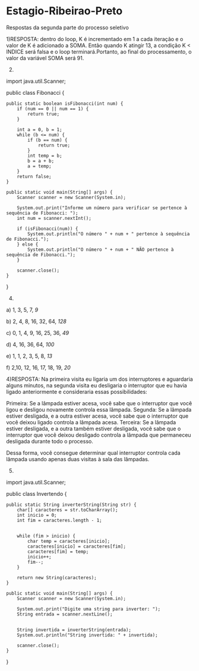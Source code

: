 # Estagio-Ribeirao-Preto
Respostas da segunda parte do processo seletivo




1)RESPOSTA: dentro do loop, K é incrementado em 1 a cada iteração e o valor de K é adicionado a SOMA. Então quando K atingir 13, a condição K < INDICE será falsa e o loop terminará.Portanto, ao final do processamento, o valor da variável SOMA será 91.


2)

import java.util.Scanner;

public class Fibonacci {

    public static boolean isFibonacci(int num) {
        if (num == 0 || num == 1) {
            return true;
        }

        int a = 0, b = 1;
        while (b <= num) {
            if (b == num) {
                return true;
            }
            int temp = b;
            b = a + b;
            a = temp;
        }
        return false;
    }

    public static void main(String[] args) {
        Scanner scanner = new Scanner(System.in);

        System.out.print("Informe um número para verificar se pertence à sequência de Fibonacci: ");
        int num = scanner.nextInt();

        if (isFibonacci(num)) {
            System.out.println("O número " + num + " pertence à sequência de Fibonacci.");
        } else {
            System.out.println("O número " + num + " NÃO pertence à sequência de Fibonacci.");
        }

        scanner.close();
    }
}



4)
a) 1, 3, 5, 7, _9_

b) 2, 4, 8, 16, 32, 64, _128_

c) 0, 1, 4, 9, 16, 25, 36, _49_

d) 4, 16, 36, 64, _100_

e) 1, 1, 2, 3, 5, 8, _13_

f) 2,10, 12, 16, 17, 18, 19, _20_



4)RESPOSTA: Na primeira visita eu ligaria um dos interruptores e aguardaria alguns minutos, na segunda visita eu desligaria o interruptor que eu havia ligado anteriormente e consideraria essas possibilidades:

Primeira: Se a lâmpada estiver acesa, você sabe que o interruptor que você ligou e desligou novamente controla essa lâmpada.
Segunda: Se a lâmpada estiver desligada, e a outra estiver acesa, você sabe que o interruptor que você deixou ligado controla a lâmpada acesa.
Terceira: Se a lâmpada estiver desligada, e a outra também estiver desligada, você sabe que o interruptor que você deixou desligado controla a lâmpada que permaneceu desligada durante todo o processo.

Dessa forma, você consegue determinar qual interruptor controla cada lâmpada usando apenas duas visitas à sala das lâmpadas.
 

5)
import java.util.Scanner;

public class Invertendo {

    public static String inverterString(String str) {
        char[] caracteres = str.toCharArray();
        int inicio = 0;
        int fim = caracteres.length - 1;


        while (fim > inicio) {
            char temp = caracteres[inicio];
            caracteres[inicio] = caracteres[fim];
            caracteres[fim] = temp;
            inicio++;
            fim--;
        }

        return new String(caracteres);
    }

    public static void main(String[] args) {
        Scanner scanner = new Scanner(System.in);

        System.out.print("Digite uma string para inverter: ");
        String entrada = scanner.nextLine();

       
        String invertida = inverterString(entrada);
        System.out.println("String invertida: " + invertida);

        scanner.close();
    }
}



